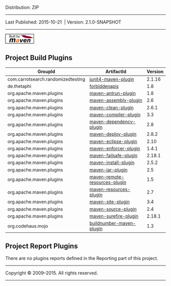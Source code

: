 Distribution: ZIP

------------------------------------------------------------------------

<span id="publishDate">Last Published: 2015-10-21</span>  | <span id="projectVersion">Version: 2.1.0-SNAPSHOT</span>

------------------------------------------------------------------------

[![Built by Maven](./images/logos/maven-feather.png)](http://maven.apache.org/ "Built by Maven")

Project Build Plugins
---------------------

| GroupId                            | ArtifactId                                                                                      | Version |
|------------------------------------|-------------------------------------------------------------------------------------------------|---------|
| com.carrotsearch.randomizedtesting | [junit4-maven-plugin](http://labs.carrotsearch.com/junit4-maven-plugin)                         | 2.1.16  |
| de.thetaphi                        | [forbiddenapis](https://github.com/policeman-tools/forbidden-apis)                              | 1.8     |
| org.apache.maven.plugins           | [maven-antrun-plugin](http://maven.apache.org/plugins/maven-antrun-plugin/)                     | 1.8     |
| org.apache.maven.plugins           | [maven-assembly-plugin](http://maven.apache.org/plugins/maven-assembly-plugin/)                 | 2.6     |
| org.apache.maven.plugins           | [maven-clean-plugin](http://maven.apache.org/plugins/maven-clean-plugin/)                       | 2.6.1   |
| org.apache.maven.plugins           | [maven-compiler-plugin](http://maven.apache.org/plugins/maven-compiler-plugin/)                 | 3.3     |
| org.apache.maven.plugins           | [maven-dependency-plugin](http://maven.apache.org/plugins/maven-dependency-plugin/)             | 2.8     |
| org.apache.maven.plugins           | [maven-deploy-plugin](http://maven.apache.org/plugins/maven-deploy-plugin/)                     | 2.8.2   |
| org.apache.maven.plugins           | [maven-eclipse-plugin](http://maven.apache.org/plugins/maven-eclipse-plugin/)                   | 2.10    |
| org.apache.maven.plugins           | [maven-enforcer-plugin](http://maven.apache.org/enforcer/maven-enforcer-plugin)                 | 1.4.1   |
| org.apache.maven.plugins           | [maven-failsafe-plugin](http://maven.apache.org/surefire/maven-failsafe-plugin)                 | 2.18.1  |
| org.apache.maven.plugins           | [maven-install-plugin](http://maven.apache.org/plugins/maven-install-plugin/)                   | 2.5.2   |
| org.apache.maven.plugins           | [maven-jar-plugin](http://maven.apache.org/plugins/maven-jar-plugin/)                           | 2.5     |
| org.apache.maven.plugins           | [maven-remote-resources-plugin](http://maven.apache.org/plugins/maven-remote-resources-plugin/) | 1.5     |
| org.apache.maven.plugins           | [maven-resources-plugin](http://maven.apache.org/plugins/maven-resources-plugin/)               | 2.7     |
| org.apache.maven.plugins           | [maven-site-plugin](http://maven.apache.org/plugins/maven-site-plugin/)                         | 3.4     |
| org.apache.maven.plugins           | [maven-source-plugin](http://maven.apache.org/plugins/maven-source-plugin/)                     | 2.4     |
| org.apache.maven.plugins           | [maven-surefire-plugin](http://maven.apache.org/surefire/maven-surefire-plugin)                 | 2.18.1  |
| org.codehaus.mojo                  | [buildnumber-maven-plugin](http://mojo.codehaus.org/buildnumber-maven-plugin)                   | 1.3     |

Project Report Plugins
----------------------

There are no plugins reports defined in the Reporting part of this project.

------------------------------------------------------------------------

Copyright © 2009–2015. All rights reserved.

------------------------------------------------------------------------


